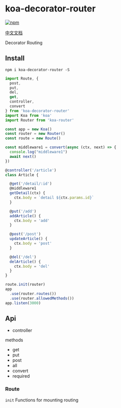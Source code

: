 # koa-decorator-router
[![npm](https://img.shields.io/npm/v/koa-decorator-router.svg?style=flat-square)](https://www.npmjs.com/package/koa-decorator-router)

[中文文档](https://github.com/shibin-you/decorator-router/blob/master/docs/README_zh-CN.MD)

Decorator Routing

## Install

    npm i koa-decorator-router -S

```javascript
import Route, {
  post,
  put,
  del,
  get,
  controller,
  convert
} from 'koa-decorator-router'
import Koa from 'koa'
import Router from 'koa-router'

const app = new Koa()
const router = new Router()
const route = new Route()

const middleware1 = convert(async (ctx, next) => {
  console.log("middleware1")
  await next()
})

@controller('/article')
class Article {

  @get('/detail/:id')
  @middleware1
  getDetail(ctx) {
    ctx.body = `detail ${ctx.params.id}`
  }

  @put('/add')
  addArticle() {
    ctx.body = 'add'
  }

  @post('/post')
  updateArticle() {
    ctx.body = 'post'
  }

  @del('/del')
  delArticle() {
    ctx.body = 'del'
  }
}

route.init(router)
app
  .use(router.routes())
  .use(router.allowedMethods())
app.listen(3000)
```

## Api

-   controller

methods

-   get
-   put
-   post
-   all
-   convert
-   required   

### Route

  `init`  Functions for mounting routing
